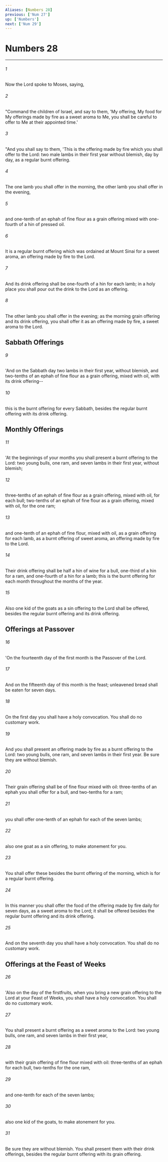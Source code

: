 ```yaml
---
Aliases: [Numbers 28]
previous: ['Num 27']
up: ['Numbers']
next: ['Num 29']
---
```

# Numbers 28

***


###### 1 
Now the Lord spoke to Moses, saying, 

###### 2 
"Command the children of Israel, and say to them, 'My offering, My food for My offerings made by fire as a sweet aroma to Me, you shall be careful to offer to Me at their appointed time.' 

###### 3 
"And you shall say to them, 'This is the offering made by fire which you shall offer to the Lord: two male lambs in their first year without blemish, day by day, as a regular burnt offering. 

###### 4 
The one lamb you shall offer in the morning, the other lamb you shall offer in the evening, 

###### 5 
and one-tenth of an ephah of fine flour as a grain offering mixed with one-fourth of a hin of pressed oil. 

###### 6 
It is a regular burnt offering which was ordained at Mount Sinai for a sweet aroma, an offering made by fire to the Lord. 

###### 7 
And its drink offering shall be one-fourth of a hin for each lamb; in a holy place you shall pour out the drink to the Lord as an offering. 

###### 8 
The other lamb you shall offer in the evening; as the morning grain offering and its drink offering, you shall offer it as an offering made by fire, a sweet aroma to the Lord.

## Sabbath Offerings 

###### 9 
'And on the Sabbath day two lambs in their first year, without blemish, and two-tenths of an ephah of fine flour as a grain offering, mixed with oil, with its drink offering-- 

###### 10 
this is the burnt offering for every Sabbath, besides the regular burnt offering with its drink offering.

## Monthly Offerings 

###### 11 
'At the beginnings of your months you shall present a burnt offering to the Lord: two young bulls, one ram, and seven lambs in their first year, without blemish; 

###### 12 
three-tenths of an ephah of fine flour as a grain offering, mixed with oil, for each bull; two-tenths of an ephah of fine flour as a grain offering, mixed with oil, for the one ram; 

###### 13 
and one-tenth of an ephah of fine flour, mixed with oil, as a grain offering for each lamb, as a burnt offering of sweet aroma, an offering made by fire to the Lord. 

###### 14 
Their drink offering shall be half a hin of wine for a bull, one-third of a hin for a ram, and one-fourth of a hin for a lamb; this is the burnt offering for each month throughout the months of the year. 

###### 15 
Also one kid of the goats as a sin offering to the Lord shall be offered, besides the regular burnt offering and its drink offering.

## Offerings at Passover 

###### 16 
'On the fourteenth day of the first month is the Passover of the Lord. 

###### 17 
And on the fifteenth day of this month is the feast; unleavened bread shall be eaten for seven days. 

###### 18 
On the first day you shall have a holy convocation. You shall do no customary work. 

###### 19 
And you shall present an offering made by fire as a burnt offering to the Lord: two young bulls, one ram, and seven lambs in their first year. Be sure they are without blemish. 

###### 20 
Their grain offering shall be of fine flour mixed with oil: three-tenths of an ephah you shall offer for a bull, and two-tenths for a ram; 

###### 21 
you shall offer one-tenth of an ephah for each of the seven lambs; 

###### 22 
also one goat as a sin offering, to make atonement for you. 

###### 23 
You shall offer these besides the burnt offering of the morning, which is for a regular burnt offering. 

###### 24 
In this manner you shall offer the food of the offering made by fire daily for seven days, as a sweet aroma to the Lord; it shall be offered besides the regular burnt offering and its drink offering. 

###### 25 
And on the seventh day you shall have a holy convocation. You shall do no customary work.

## Offerings at the Feast of Weeks 

###### 26 
'Also on the day of the firstfruits, when you bring a new grain offering to the Lord at your Feast of Weeks, you shall have a holy convocation. You shall do no customary work. 

###### 27 
You shall present a burnt offering as a sweet aroma to the Lord: two young bulls, one ram, and seven lambs in their first year, 

###### 28 
with their grain offering of fine flour mixed with oil: three-tenths of an ephah for each bull, two-tenths for the one ram, 

###### 29 
and one-tenth for each of the seven lambs; 

###### 30 
also one kid of the goats, to make atonement for you. 

###### 31 
Be sure they are without blemish. You shall present them with their drink offerings, besides the regular burnt offering with its grain offering.
